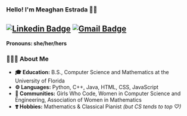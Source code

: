### Hello! I'm Meaghan Estrada 👋🏽

[![Linkedin Badge](https://img.shields.io/badge/-LinkedIn-blue?style=flat-square&logo=Linkedin&logoColor=white&link=https://www.linkedin.com/in/meaghanestrada//)](https://www.linkedin.com/in/meaghanestrada/) [![Gmail Badge](https://img.shields.io/badge/-Email-c14438?style=flat-square&logo=Gmail&logoColor=white&link=mailto:emeg628@gmail.com@gmail.com)](mailto:emeg628@gmail.com)
---------------------------------------------------------------------------------------------------------------------------------------------------------------------------------
**Pronouns: she/her/hers**
### 👩🏽‍💻 About Me

-  **🎓 Education:** B.S., Computer Science and Mathematics at the University of Florida	
-  **⚙️ Languages:** Python, C++, Java, HTML, CSS, JavaScript
-  **👯 Communities:** Girls Who Code, Women in Computer Science and Engineering, Association of Women in Mathematics
-  **❣️ Hobbies:** Mathematics & Classical Pianist *(but CS tends to top ♡)*




